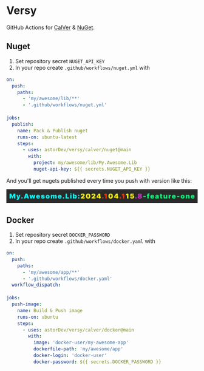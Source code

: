 # Versy

GitHub Actions for [CalVer](./calver/README.md) & [NuGet](./nuget/README.md).

## Nuget

1. Set repository secret `NUGET_API_KEY`
2. In your repo create `.github/workflows/nuget.yml` with

```yaml
on:
  push:
    paths:
      - 'my/awesome/lib/**'
      - '.github/workflows/nuget.yml'

jobs:
  publish:
    name: Pack & Publish nuget
    runs-on: ubuntu-latest
    steps:
      - uses: astorDev/versy/calver/nuget@main
        with:
          project: my/awesome/lib/My.Awesome.Lib
          nuget-api-key: ${{ secrets.NUGET_API_KEY }}
```


And you'll get nugets published every time you push with version like this:

<img src="./calver/colored-version.png" alt="drawing" width="600"/>

## Docker

1. Set repository secret `DOCKER_PASSWORD`
2. In your repo create `.github/workflows/docker.yaml` with

```yaml
on:
  push:
    paths: 
      - 'my/awesome/app/**'
      - '.github/workflows/docker.yaml'
  workflow_dispatch:

jobs:
  push-image:
    name: Build & Push image
    runs-on: ubuntu 
    steps:
      - uses: astorDev/versy/calver/docker@main
        with:
          image: 'docker-user/my-awesome-app'
          dockerfile-path: 'my/awesome/app'
          docker-login: 'docker-user'
          docker-password: ${{ secrets.DOCKER_PASSWORD }}
```
